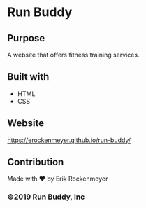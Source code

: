 # Run Buddy

## Purpose
A website that offers fitness training services.

## Built with
* HTML
* CSS

## Website
https://erockenmeyer.github.io/run-buddy/

## Contribution
Made with ❤️ by Erik Rockenmeyer

### ©️2019 Run Buddy, Inc 
